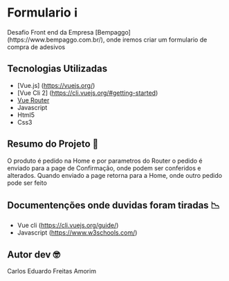 <h1>Formulario ℹ️ </h1>

<p>Desafio Front end da Empresa [Bempaggo](https://www.bempaggo.com.br/), onde iremos criar um formulario de compra de adesivos</p>

<h2>Tecnologias Utilizadas</h2>

- [Vue.js] (https://vuejs.org/)
- [Vue Cli 2] (https://cli.vuejs.org/#getting-started)
- [Vue Router](https://router.vuejs.org/)
- Javascript
- Html5
- Css3

<h2>Resumo do Projeto 📖 </h2>

<p>O produto é pedido na Home e por parametros do Router o pedido é enviado para a page de Confirmação, onde podem ser conferidos e alterados. Quando enviado a page retorna para a Home, onde outro pedido pode ser feito</p>

<h2>Documentenções onde duvidas foram tiradas 📉 </h2>

- Vue cli (https://cli.vuejs.org/guide/)
- Javascript (https://www.w3schools.com/)


<h2>Autor dev 🤓</h2>

<p>Carlos Eduardo Freitas Amorim</p>





